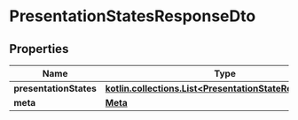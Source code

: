 
# PresentationStatesResponseDto

## Properties
Name | Type | Description | Notes
------------ | ------------- | ------------- | -------------
**presentationStates** | [**kotlin.collections.List&lt;PresentationStateResponseDto&gt;**](PresentationStateResponseDto.md) |  | 
**meta** | [**Meta**](Meta.md) |  | 



